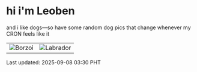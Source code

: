 # hi i'm Leoben

and i like dogs—so have some random dog pics that change whenever my CRON feels like it

|  |  |
|--------|----------|
| ![Borzoi](https://random-dog-vercel.vercel.app/api/random-borzoi?v=1757273400) | ![Labrador](https://random-dog-vercel.vercel.app/api/random-labrador?v=1757273400) |

Last updated: 2025-09-08 03:30 PHT

